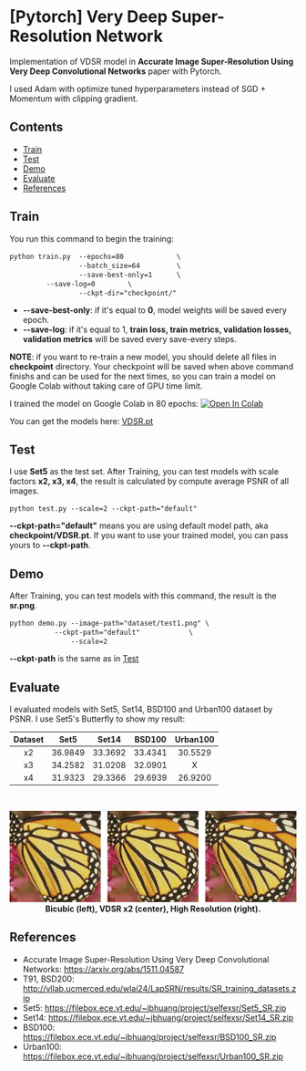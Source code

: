 # [Pytorch] Very Deep Super-Resolution Network

Implementation of VDSR model in **Accurate Image Super-Resolution Using Very Deep Convolutional Networks** paper with Pytorch.

I used Adam with optimize tuned hyperparameters instead of SGD + Momentum with clipping gradient.


## Contents
- [Train](#train)
- [Test](#test)
- [Demo](#demo)
- [Evaluate](#evaluate)
- [References](#references)


## Train
You run this command to begin the training:
```
python train.py  --epochs=80             \
                 --batch_size=64         \
                 --save-best-only=1      \
		 --save-log=0		 \
                 --ckpt-dir="checkpoint/"
```
- **--save-best-only**: if it's equal to **0**, model weights will be saved every epoch.
- **--save-log**: if it's equal to 1, **train loss, train metrics, validation losses, validation metrics** will be saved every save-every steps.


**NOTE**: if you want to re-train a new model, you should delete all files in **checkpoint** directory. Your checkpoint will be saved when above command finishs and can be used for the next times, so you can train a model on Google Colab without taking care of GPU time limit.

I trained the model on Google Colab in 80 epochs:
[![Open In Colab](https://colab.research.google.com/assets/colab-badge.svg)](https://colab.research.google.com/github/Nhat-Thanh/VDSR-Pytorch/blob/main/VDSR-Pytorch.ipynb)

You can get the models here: [VDSR.pt](checkpoint/VDSR.pt)


## Test
I use **Set5** as the test set. After Training, you can test models with scale factors **x2, x3, x4**, the result is calculated by compute average PSNR of all images.
```
python test.py --scale=2 --ckpt-path="default"
```

**--ckpt-path="default"** means you are using default model path, aka **checkpoint/VDSR.pt**. If you want to use your trained model, you can pass yours to **--ckpt-path**.

## Demo 
After Training, you can test models with this command, the result is the **sr.png**.
```
python demo.py --image-path="dataset/test1.png" \
	       --ckpt-path="default" 			\
               --scale=2
```

**--ckpt-path** is the same as in [Test](#test)

## Evaluate

I evaluated models with Set5, Set14, BSD100 and Urban100 dataset by PSNR. I use Set5's Butterfly to show my result:

<div align="center">

|  Dataset  |   Set5  |  Set14  |  BSD100 | Urban100 |
|:---------:|:-------:|:-------:|:-------:|:--------:|
|     x2    | 36.9849 | 33.3692 | 33.4341 | 30.5529  |
|     x3    | 34.2582 | 31.0208 | 32.0901 |     X    |
|     x4    | 31.9323 | 29.3366 | 29.6939 | 26.9200  |

  <br/>

  <img src="./README/example.png" width="1000"/><br/>
  <b>Bicubic (left), VDSR x2 (center), High Resolution (right).</b>
</div>

## References
- Accurate Image Super-Resolution Using Very Deep Convolutional Networks: https://arxiv.org/abs/1511.04587
- T91, BSD200: http://vllab.ucmerced.edu/wlai24/LapSRN/results/SR_training_datasets.zip
- Set5: https://filebox.ece.vt.edu/~jbhuang/project/selfexsr/Set5_SR.zip
- Set14: https://filebox.ece.vt.edu/~jbhuang/project/selfexsr/Set14_SR.zip
- BSD100: https://filebox.ece.vt.edu/~jbhuang/project/selfexsr/BSD100_SR.zip
- Urban100: https://filebox.ece.vt.edu/~jbhuang/project/selfexsr/Urban100_SR.zip
